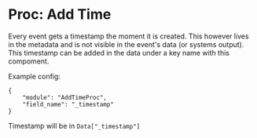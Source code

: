 # Proc: Add Time

Every event gets a timestamp the moment it is created. This however lives in the
metadata and is not visible in the event's data (or systems output). This timestamp
can be added in the data under a key name with this compoment.

Example config:

```
{
    "module": "AddTimeProc",
    "field_name": "_timestamp"
}
```

Timestamp will be in `Data["_timestamp"]`

